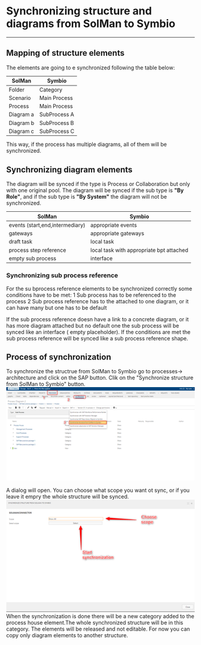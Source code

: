 # Synchronizing structure and diagrams from SolMan to Symbio
---
## Mapping of structure elements
The elements are going to e synchronized following the table below:

| SolMan | Symbio |
| ------ | ------ |
| Folder | Category |
| Scenario | Main Process |
| Process | Main Process |
| Diagram a | SubProcess A |
| Diagram b | SubProcess B |
| Diagram c | SubProcess C |

This way, if the process has multiple diagrams, all of them will be synchronized.

## Synchronizing diagram elements

The diagram will be synced if the type is Process or Collaboration but only with one original pool.
The diagram will be synced if the sub type is **"By Role"**, and if the sub type is **"By System"** the diagram will not be synchronized.

| SolMan | Symbio |
| ------ | ------ |
| events (start,end,intermediary) | appropriate events |
| gateways | appropriate gateways |
| draft task | local task |
| process step reference | local task with appropriate bpt attached |
| empty sub process | interface |

### Synchronizing sub process reference

For the su bprocess reference elements to be synchronized correctly some conditions have to be met:
1 Sub process has to be referenced to the process
2 Sub process reference has to the attached to one diagram, or it can have many but one has to be default

If the sub process reference doesn have a link to a concrete diagram, or it has more diagram attached but no default one the sub process will be synced like an interface ( empty placeholder).
If the conditions are met the sub process reference will be synced like a sub process reference shape.
## Process of synchronization
To synchronize the structrue from SolMan to Symbio go to processes-> architecture and click on the SAP button. Clik on the "Synchronize structure from SolMan to Symbio" button.
![Test](media/SolManSymbio1.png)

A dialog will open.
You can choose what scope you want ot sync, or if you leave it empry the whole structure will be synced.
![Test](media/solManSymbio2.png)
 When the synchronization is done there will be a new category added to the process house element.The whole synchronized structure will be in this category.
 The elements will be released and not editable. For now you can copy only diagram elements to another structure.